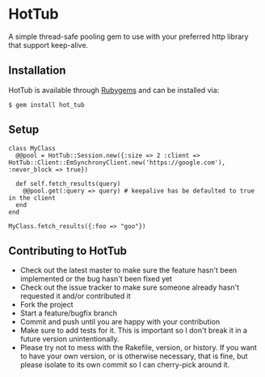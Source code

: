 # HotTub
A simple thread-safe pooling gem to use with your preferred http library that support
keep-alive.

## Installation

HotTub is available through [Rubygems](https://rubygems.org/gems/hot_tub) and can be installed via:

    $ gem install hot_tub

## Setup 
    class MyClass
      @@pool = HotTub::Session.new({:size => 2 :client => HotTub::Client::EmSynchronyClient.new('https://google.com'), :never_block => true})

      def self.fetch_results(query)
        @@pool.get(:query => query) # keepalive has be defaulted to true in the client
      end
    end

    MyClass.fetch_results({:foo => "goo"})

## Contributing to HotTub
 
* Check out the latest master to make sure the feature hasn't been implemented or the bug hasn't been fixed yet
* Check out the issue tracker to make sure someone already hasn't requested it and/or contributed it
* Fork the project
* Start a feature/bugfix branch
* Commit and push until you are happy with your contribution
* Make sure to add tests for it. This is important so I don't break it in a future version unintentionally.
* Please try not to mess with the Rakefile, version, or history. If you want to have your own version, or is otherwise necessary, that is fine, but please isolate to its own commit so I can cherry-pick around it.